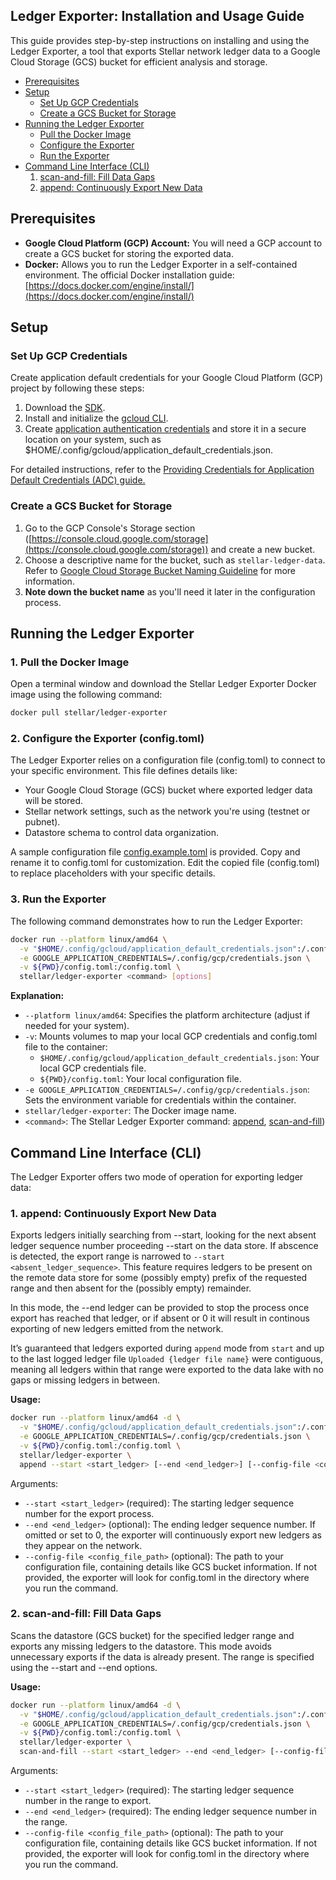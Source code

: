## Ledger Exporter: Installation and Usage Guide

This guide provides step-by-step instructions on installing and using the Ledger Exporter, a tool that exports Stellar network ledger data to a Google Cloud Storage (GCS) bucket for efficient analysis and storage.

* [Prerequisites](#prerequisites)
* [Setup](#setup)
  * [Set Up GCP Credentials](#set-up-gcp-credentials)
  * [Create a GCS Bucket for Storage](#create-a-gcs-bucket-for-storage)
* [Running the Ledger Exporter](#running-the-ledger-exporter)
  * [Pull the Docker Image](#1-pull-the-docker-image)
  * [Configure the Exporter](#2-configure-the-exporter-configtoml)
  * [Run the Exporter](#3-run-the-exporter)
* [Command Line Interface (CLI)](#command-line-interface-cli)
  1. [scan-and-fill: Fill Data Gaps](#1-scan-and-fill-fill-data-gaps)
  2. [append: Continuously Export New Data](#2-append-continuously-export-new-data)

## Prerequisites

* **Google Cloud Platform (GCP) Account:**  You will need a GCP account to create a GCS bucket for storing the exported data.
* **Docker:** Allows you to run the Ledger Exporter in a self-contained environment. The official Docker installation guide: [https://docs.docker.com/engine/install/](https://docs.docker.com/engine/install/)

## Setup

### Set Up GCP Credentials

Create application default credentials for your Google Cloud Platform (GCP) project by following these steps:
1. Download the [SDK](https://cloud.google.com/sdk/docs/install).
2. Install and initialize the [gcloud CLI](https://cloud.google.com/sdk/docs/initializing).
3. Create [application authentication credentials](https://cloud.google.com/docs/authentication/provide-credentials-adc#google-idp) and store it in a secure location on your system, such as $HOME/.config/gcloud/application_default_credentials.json.

For detailed instructions, refer to the [Providing Credentials for Application Default Credentials (ADC) guide.](https://cloud.google.com/docs/authentication/provide-credentials-adc)

### Create a GCS Bucket for Storage

1. Go to the GCP Console's Storage section ([https://console.cloud.google.com/storage](https://console.cloud.google.com/storage)) and create a new bucket.
2. Choose a descriptive name for the bucket, such as `stellar-ledger-data`. Refer to [Google Cloud Storage Bucket Naming Guideline](https://cloud.google.com/storage/docs/buckets#naming) for more information.
3. **Note down the bucket name** as you'll need it later in the configuration process.


## Running the Ledger Exporter

### 1. Pull the Docker Image

Open a terminal window and download the Stellar Ledger Exporter Docker image using the following command:

```bash
docker pull stellar/ledger-exporter
```

### 2. Configure the Exporter (config.toml)
The Ledger Exporter relies on a configuration file (config.toml) to connect to your specific environment. This file defines details like:
- Your Google Cloud Storage (GCS) bucket where exported ledger data will be stored.
- Stellar network settings, such as the network you're using (testnet or pubnet).
- Datastore schema to control data organization.

A sample configuration file [config.example.toml](config.example.toml) is provided. Copy and rename it to config.toml for customization. Edit the copied file (config.toml) to replace placeholders with your specific details.

### 3. Run the Exporter

The following command demonstrates how to run the Ledger Exporter:

```bash
docker run --platform linux/amd64 \
  -v "$HOME/.config/gcloud/application_default_credentials.json":/.config/gcp/credentials.json:ro \
  -e GOOGLE_APPLICATION_CREDENTIALS=/.config/gcp/credentials.json \
  -v ${PWD}/config.toml:/config.toml \
  stellar/ledger-exporter <command> [options]
```

**Explanation:**

* `--platform linux/amd64`: Specifies the platform architecture (adjust if needed for your system).
* `-v`: Mounts volumes to map your local GCP credentials and config.toml file to the container:
  * `$HOME/.config/gcloud/application_default_credentials.json`: Your local GCP credentials file.
  * `${PWD}/config.toml`: Your local configuration file.
* `-e GOOGLE_APPLICATION_CREDENTIALS=/.config/gcp/credentials.json`: Sets the environment variable for credentials within the container.
* `stellar/ledger-exporter`: The Docker image name.
* `<command>`: The Stellar Ledger Exporter command: [append](#1-append-continuously-export-new-data), [scan-and-fill](#2-scan-and-fill-fill-data-gaps))

## Command Line Interface (CLI)

The Ledger Exporter offers two mode of operation for exporting ledger data:

### 1. append: Continuously Export New Data


Exports ledgers initially searching from --start, looking for the next absent ledger sequence number proceeding --start on the data store. If abscence is detected, the export range is narrowed to `--start <absent_ledger_sequence>`. 
This feature requires ledgers to be present on the remote data store for some (possibly empty) prefix of the requested range and then absent for the (possibly empty) remainder. 

In this mode, the --end ledger can be provided to stop the process once export has reached that ledger, or if absent or 0 it will result in continous exporting of new ledgers emitted from the network. 

It’s guaranteed that ledgers exported during `append` mode from `start` and up to the last logged ledger file `Uploaded {ledger file name}` were contiguous, meaning all ledgers within that range were exported to the data lake with no gaps or missing ledgers in between.


**Usage:**

```bash
docker run --platform linux/amd64 -d \
  -v "$HOME/.config/gcloud/application_default_credentials.json":/.config/gcp/credentials.json:ro \
  -e GOOGLE_APPLICATION_CREDENTIALS=/.config/gcp/credentials.json \
  -v ${PWD}/config.toml:/config.toml \
  stellar/ledger-exporter \
  append --start <start_ledger> [--end <end_ledger>] [--config-file <config_file>]
```

Arguments:
- `--start <start_ledger>` (required): The starting ledger sequence number for the export process.
- `--end <end_ledger>` (optional): The ending ledger sequence number. If omitted or set to 0, the exporter will continuously export new ledgers as they appear on the network.
- `--config-file <config_file_path>` (optional): The path to your configuration file, containing details like GCS bucket information. If not provided, the exporter will look for config.toml in the directory where you run the command.

### 2. scan-and-fill: Fill Data Gaps

Scans the datastore (GCS bucket) for the specified ledger range and exports any missing ledgers to the datastore. This mode avoids unnecessary exports if the data is already present. The range is specified using the --start and --end options.

**Usage:**

```bash
docker run --platform linux/amd64 -d \
  -v "$HOME/.config/gcloud/application_default_credentials.json":/.config/gcp/credentials.json:ro \
  -e GOOGLE_APPLICATION_CREDENTIALS=/.config/gcp/credentials.json \
  -v ${PWD}/config.toml:/config.toml \
  stellar/ledger-exporter \
  scan-and-fill --start <start_ledger> --end <end_ledger> [--config-file <config_file>]
```

Arguments:
- `--start <start_ledger>` (required): The starting ledger sequence number in the range to export.
- `--end <end_ledger>` (required): The ending ledger sequence number in the range.
- `--config-file <config_file_path>` (optional): The path to your configuration file, containing details like GCS bucket information. If not provided, the exporter will look for config.toml in the directory where you run the command.

